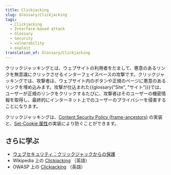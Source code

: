 ```yaml
---
title: Clickjacking
slug: Glossary/Clickjacking
tags:
  - Clickjacking
  - Interface-based attack
  - Glossary
  - Security
  - vulnerability
  - exploit
translation_of: Glossary/Clickjacking
---
```


クリックジャッキングとは、ウェブサイトの利用者をだまして、悪意のあるリンクを無意識にクリックさせるインターフェイスベースの攻撃です。クリックジャッキングでは、攻撃者は、ウェブサイト内のボタンや正規のページに悪意のあるリンクを埋め込みます。攻撃が仕込まれた{{glossary("Site", "サイト")}}では、ユーザーが正規のリンクをクリックするたびに、攻撃者はそのユーザーの機密情報を取得し、最終的にインターネット上でのユーザーのプライバシーを侵害することになります。

クリックジャッキングは、[Content Security Policy (frame-ancestors)](/ja/docs/Web/HTTP/Headers/Content-Security-Policy/frame-ancestors) の実装と、[Set-Cookie 属性](/ja/docs/Web/HTTP/Headers/Set-Cookie#属性)の実装により防ぐことができます。

## さらに学ぶ

- [ウェブセキュリティ：クリックジャックからの保護](/ja/docs/Web/Security#クリックジャックからの保護)
- Wikipedia 上の [Clickjacking](https://en.wikipedia.org/wiki/Clickjacking) （英語）
- OWASP 上の [Clickjacking](https://owasp.org/www-community/attacks/Clickjacking) （英語）
